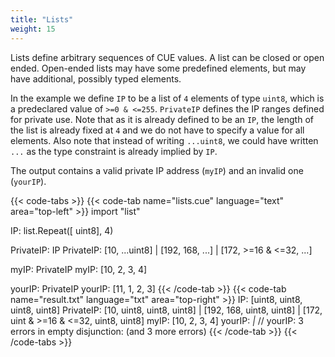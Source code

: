 ```yaml
---
title: "Lists"
weight: 15
---
```


Lists define arbitrary sequences of CUE values.
A list can be closed or open ended.
Open-ended lists may have some predefined elements, but may have
additional, possibly typed elements.

In the example we define `IP` to be a list of `4` elements of type `uint8`, which
is a predeclared value of `>=0 & <=255`.
`PrivateIP` defines the IP ranges defined for private use.
Note that as it is already defined to be an `IP`, the length of the list
is already fixed at `4` and we do not have to specify a value for all elements.
Also note that instead of writing `...uint8`, we could have written `...`
as the type constraint is already implied by `IP`.

The output contains a valid private IP address (`myIP`)
and an invalid one (`yourIP`).

{{< code-tabs >}}
{{< code-tab name="lists.cue" language="text"  area="top-left" >}}
import "list"

IP: list.Repeat([ uint8], 4)

PrivateIP: IP
PrivateIP: [10, ...uint8] |
	[192, 168, ...] |
	[172, >=16 & <=32, ...]

myIP: PrivateIP
myIP: [10, 2, 3, 4]

yourIP: PrivateIP
yourIP: [11, 1, 2, 3]
{{< /code-tab >}}
{{< code-tab name="result.txt" language="txt"  area="top-right" >}}
IP: [uint8, uint8, uint8, uint8]
PrivateIP: [10, uint8, uint8, uint8] | [192, 168, uint8, uint8] | [172, uint & >=16 & <=32, uint8, uint8]
myIP: [10, 2, 3, 4]
yourIP: _|_ // yourIP: 3 errors in empty disjunction: (and 3 more errors)
{{< /code-tab >}}
{{< /code-tabs >}}
